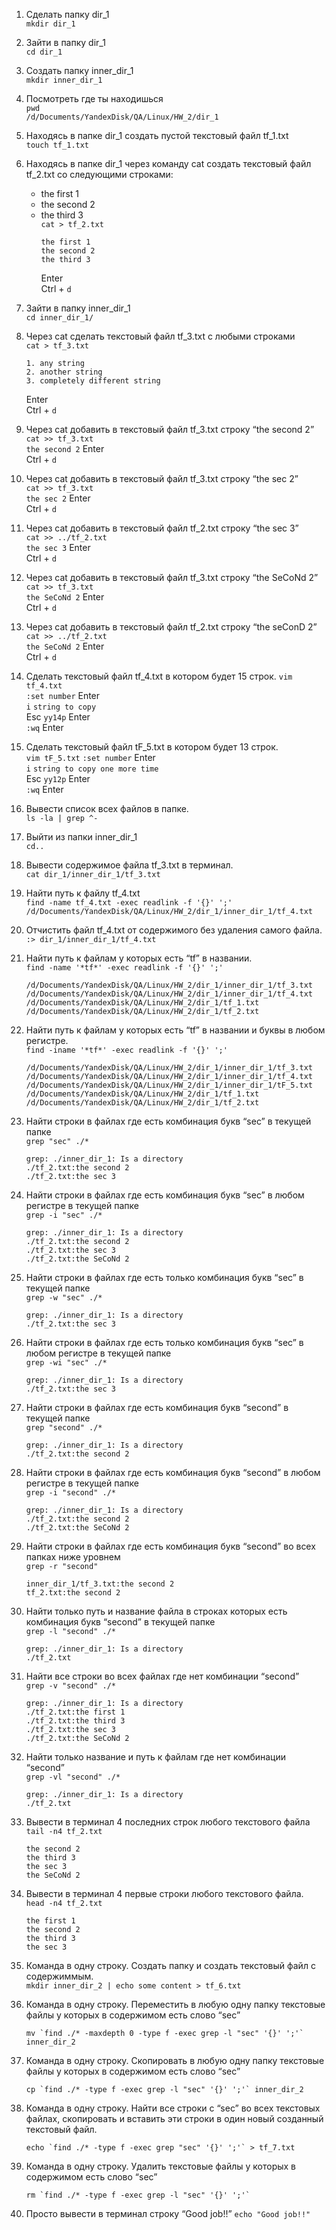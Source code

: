 1. Сделать папку dir_1  
    `mkdir dir_1`  

2. Зайти в папку dir_1  
    `cd dir_1`  

3. Создать папку inner_dir_1  
    `mkdir inner_dir_1`  

4. Посмотреть где ты находишься  
    `pwd`  
    `/d/Documents/YandexDisk/QA/Linux/HW_2/dir_1`  

5. Находясь в папке dir_1 создать пустой текстовый файл tf_1.txt  
    `touch tf_1.txt`  

6. Находясь в папке dir_1 через команду cat создать текстовый файл tf_2.txt со следующими строками:
    - the first 1
    - the second 2
    - the third 3  
        `cat > tf_2.txt`  
        ```
        the first 1
        the second 2
        the third 3
        ```  
        Enter  
        Ctrl + `d`  

7. Зайти в папку inner_dir_1  
    `cd inner_dir_1/`  

8. Через cat сделать текстовый файл tf_3.txt  c любыми строками  
    `cat > tf_3.txt`  
    ```
    1. any string
    2. another string
    3. completely different string
    ```  
    Enter  
    Ctrl + `d`   

9. Через cat добавить в текстовый файл tf_3.txt строку “the second 2”  
    `cat >> tf_3.txt`  
    `the second 2` Enter  
    Ctrl + `d`  

10. Через cat добавить в текстовый файл tf_3.txt строку “the sec 2”  
    `cat >> tf_3.txt`  
    `the sec 2` Enter  
    Ctrl + `d`  

11. Через cat добавить в текстовый файл tf_2.txt строку “the sec 3”  
    `cat >> ../tf_2.txt`  
    `the sec 3` Enter  
    Ctrl + `d`  

12. Через cat добавить в текстовый файл tf_3.txt строку “the SeCoNd 2”  
    `cat >> tf_3.txt`  
    `the SeCoNd 2` Enter  
    Ctrl + `d`  
    
13. Через cat добавить в текстовый файл tf_2.txt строку “the seConD 2”  
    `cat >> ../tf_2.txt`  
    `the SeCoNd 2` Enter  
    Ctrl + `d`  

14. Сделать текстовый файл tf_4.txt в котором будет 15 строк.
    `vim tf_4.txt`  
    `:set number` Enter  
    `i` `string to copy`  
    Esc
    `yy14p` Enter  
    `:wq` Enter    

15. Сделать текстовый файл tF_5.txt в котором будет 13 строк.  
    `vim tF_5.txt`
    `:set number` Enter  
    `i` `string to copy one more time`  
    Esc
    `yy12p` Enter  
    `:wq` Enter  

16. Вывести список всех файлов в папке.  
    `ls -la | grep ^-`   

17. Выйти из папки inner_dir_1  
    `cd..`  

18. Вывести содержимое файла tf_3.txt в терминал.  
    `cat dir_1/inner_dir_1/tf_3.txt`  

19. Найти путь к файлу tf_4.txt  
    `find -name tf_4.txt -exec readlink -f '{}' ';'`  
    `/d/Documents/YandexDisk/QA/Linux/HW_2/dir_1/inner_dir_1/tf_4.txt`  

20. Отчистить файл tf_4.txt от содержимого без удаления самого файла.  
    `:> dir_1/inner_dir_1/tf_4.txt`  

21. Найти путь к файлам у которых есть  “tf” в названии.  
    `find -name '*tf*' -exec readlink -f '{}' ';'`  
    ```
    /d/Documents/YandexDisk/QA/Linux/HW_2/dir_1/inner_dir_1/tf_3.txt
    /d/Documents/YandexDisk/QA/Linux/HW_2/dir_1/inner_dir_1/tf_4.txt
    /d/Documents/YandexDisk/QA/Linux/HW_2/dir_1/tf_1.txt
    /d/Documents/YandexDisk/QA/Linux/HW_2/dir_1/tf_2.txt
    ```  
22. Найти путь к файлам у которых есть  “tf” в названии и буквы в любом регистре.   
    `find -iname '*tf*' -exec readlink -f '{}' ';'`
    ```
    /d/Documents/YandexDisk/QA/Linux/HW_2/dir_1/inner_dir_1/tf_3.txt
    /d/Documents/YandexDisk/QA/Linux/HW_2/dir_1/inner_dir_1/tf_4.txt
    /d/Documents/YandexDisk/QA/Linux/HW_2/dir_1/inner_dir_1/tF_5.txt
    /d/Documents/YandexDisk/QA/Linux/HW_2/dir_1/tf_1.txt
    /d/Documents/YandexDisk/QA/Linux/HW_2/dir_1/tf_2.txt
    ```
23. Найти строки в файлах где есть комбинация букв “sec” в текущей папке   
    `grep "sec" ./*`    
    ```
    grep: ./inner_dir_1: Is a directory
    ./tf_2.txt:the second 2
    ./tf_2.txt:the sec 3
    ```
 24. Найти строки в файлах где есть комбинация букв “sec” в любом регистре в текущей папке  
    `grep -i "sec" ./*`  
        ```
        grep: ./inner_dir_1: Is a directory
        ./tf_2.txt:the second 2
        ./tf_2.txt:the sec 3
        ./tf_2.txt:the SeCoNd 2
        ```
25. Найти строки в файлах где есть только комбинация букв “sec” в текущей папке  
    `grep -w "sec" ./*`  
    ```
    grep: ./inner_dir_1: Is a directory
    ./tf_2.txt:the sec 3
    ```  

26. Найти строки в файлах где есть только комбинация букв “sec” в любом регистре в текущей папке    
    `grep -wi "sec" ./*`  
    ```
    grep: ./inner_dir_1: Is a directory
    ./tf_2.txt:the sec 3
    ```  

27. Найти строки в файлах где есть комбинация букв “second” в текущей папке  
    `grep "second" ./*`  
    ```
    grep: ./inner_dir_1: Is a directory
    ./tf_2.txt:the second 2
    ```  

28. Найти строки в файлах где есть комбинация букв “second” в любом регистре в текущей папке  
    `grep -i "second" ./*`
    ```
    grep: ./inner_dir_1: Is a directory
    ./tf_2.txt:the second 2
    ./tf_2.txt:the SeCoNd 2
    ```  
29. Найти строки в файлах где есть комбинация букв “second” во всех папках ниже уровнем  
    `grep -r "second"`
    ```
    inner_dir_1/tf_3.txt:the second 2
    tf_2.txt:the second 2
    ```
    
30. Найти только путь и название файла в строках которых есть комбинация букв “second” в текущей папке  
    `grep -l "second" ./*`
    ```
    grep: ./inner_dir_1: Is a directory
    ./tf_2.txt
    ```
31. Найти все строки во всех файлах где нет комбинации “second”  
    `grep -v "second" ./*`
    ```
    grep: ./inner_dir_1: Is a directory
    ./tf_2.txt:the first 1
    ./tf_2.txt:the third 3
    ./tf_2.txt:the sec 3
    ./tf_2.txt:the SeCoNd 2
    ```
32. Найти только название и путь к файлам где нет комбинации “second”  
    `grep -vl "second" ./*`
    ```
    grep: ./inner_dir_1: Is a directory
    ./tf_2.txt
    ```
33. Вывести в терминал 4 последних строк любого текстового файла  
    `tail -n4 tf_2.txt`  
    ```
    the second 2
    the third 3
    the sec 3
    the SeCoNd 2
    ```
34. Вывести в терминал 4 первые строки любого текстового файла.  
    `head -n4 tf_2.txt`  
    ```
    the first 1
    the second 2
    the third 3
    the sec 3
    ```  

35. Команда в одну строку. Создать папку и создать текстовый файл с содержиммым.  
    `mkdir inner_dir_2 | echo some content > tf_6.txt`  
36. Команда в одну строку. Переместить в любую одну папку текстовые файлы у которых в содержимом есть слово “sec”  
    ```
    mv `find ./* -maxdepth 0 -type f -exec grep -l "sec" '{}' ';'` inner_dir_2
    ```

37. Команда в одну строку. Скопировать в любую одну папку текстовые файлы у которых в содержимом есть слово “sec”  
    ```
    cp `find ./* -type f -exec grep -l "sec" '{}' ';'` inner_dir_2
    ```
38. Команда в одну строку. Найти все строки c “sec” во всех текстовых файлах, скопировать и вставить эти строки в один новый созданный текстовый файл.  
    ```
    echo `find ./* -type f -exec grep "sec" '{}' ';'` > tf_7.txt
    ```
39. Команда в одну строку. Удалить текстовые файлы у которых в содержимом есть слово “sec”  
    ```
    rm `find ./* -type f -exec grep -l "sec" '{}' ';'`
    ```
40. Просто вывести в терминал строку “Good job!!”
    `echo "Good job!!"`